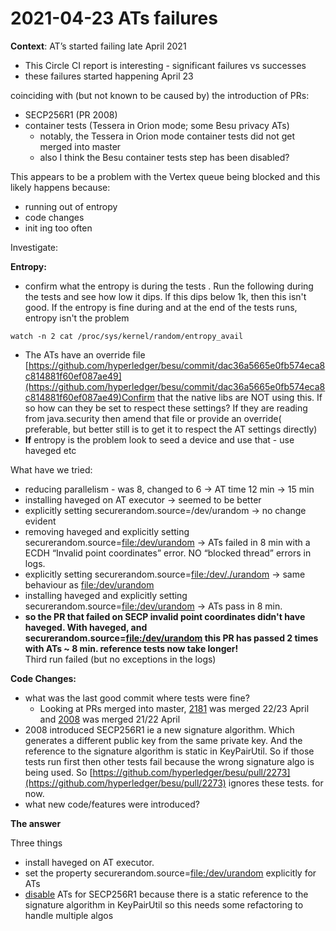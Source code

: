 # 2021-04-23 ATs failures

**Context**: AT’s started failing late April 2021

- This Circle CI report is interesting - significant failures vs successes
- these failures started happening April 23

coinciding with (but not known to be caused by) the introduction of PRs:

- SECP256R1 (PR 2008)
- container tests (Tessera in Orion mode; some Besu privacy ATs)
  - notably, the Tessera in Orion mode container tests did not get merged into master
  - also I think the Besu container tests step has been disabled?

This appears to be a problem with the Vertex queue being blocked and this likely happens because:

- running out of entropy
- code changes
- init ing too often

  

Investigate:

**Entropy:**

- confirm what the entropy is during the tests . Run the following during the tests and see how low it dips. If this dips below 1k, then this isn't good. If the entropy is fine during and at the end of the tests runs, entropy isn't the problem
```
watch -n 2 cat /proc/sys/kernel/random/entropy_avail
```
- The ATs have an override file [https://github.com/hyperledger/besu/commit/dac36a5665e0fb574eca8c814881f60ef087ae49](https://github.com/hyperledger/besu/commit/dac36a5665e0fb574eca8c814881f60ef087ae49)Confirm that the native libs are NOT using this. If so how can they be set to respect these settings? If they are reading from java.security then amend that file or provide an override( preferable, but better still is to get it to respect the AT settings directly)
- **If** entropy is the problem look to seed a device and use that - use haveged etc

What have we tried:

- reducing parallelism - was 8, changed to 6 → AT time 12 min → 15 min
- installing haveged on AT executor → seemed to be better
- explicitly setting securerandom.source=/dev/urandom → no change evident
- removing haveged and explicitly setting securerandom.source=[file:/dev/urandom](http://file/dev/urandom) → ATs failed in 8 min with a ECDH “Invalid point coordinates” error. NO “blocked thread” errors in logs.
- explicitly setting securerandom.source=[file:/dev/./urandom](http://file/dev/./urandom) → same behaviour as [file:/dev/urandom](http://file/dev/urandom)
- installing haveged and explicitly setting securerandom.source=[file:/dev/urandom](http://file/dev/urandom) → ATs pass in 8 min.
- **so the PR that failed on SECP invalid point coordinates didn't have haveged. With haveged, and securerandom.source=[file:/dev/urandom](http://file/dev/urandom) this PR has passed 2 times with ATs ~ 8 min. reference tests now take longer!**  
Third run failed (but no exceptions in the logs)

**Code Changes:**

- what was the last good commit where tests were fine?
  - Looking at PRs merged into master, [2181](https://github.com/hyperledger/besu/pull/2181) was merged 22/23 April and [2008](https://github.com/hyperledger/besu/pull/2008) was merged 21/22 April
- 2008 introduced SECP256R1 ie a new signature algorithm. Which generates a different public key from the same private key. And the reference to the signature algorithm is static in KeyPairUtil. So if those tests run first then other tests fail because the wrong signature algo is being used. So [https://github.com/hyperledger/besu/pull/2273](https://github.com/hyperledger/besu/pull/2273) ignores these tests. for now.
- what new code/features were introduced?

**The answer**

Three things

- install haveged on AT executor.
- set the property securerandom.source=[file:/dev/urandom](http://file/dev/urandom) explicitly for ATs
- [disable](https://github.com/hyperledger/besu/pull/2273) ATs for SECP256R1 because there is a static reference to the signature algorithm in KeyPairUtil so this needs some refactoring to handle multiple algos